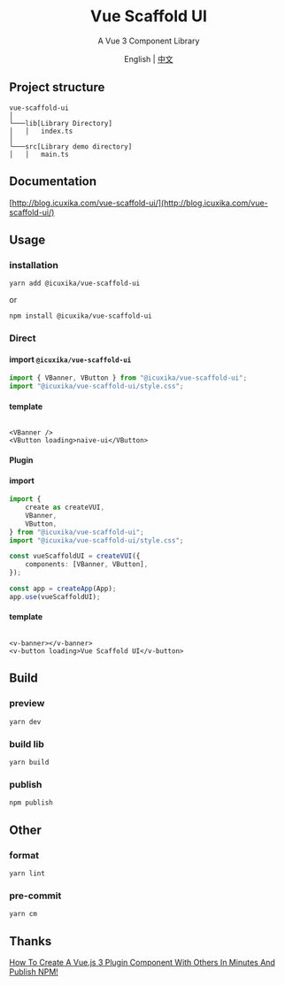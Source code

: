 <h1 align="center">Vue Scaffold UI</h1>
<p align="center">A Vue 3 Component Library</p>
<p align="center">English | <a href="README.zh-CN.md">中文</a></p>

## Project structure

```
vue-scaffold-ui
│
└───lib[Library Directory]
│   │   index.ts
│   
└───src[Library demo directory]
│   │   main.ts
```

## Documentation

[http://blog.icuxika.com/vue-scaffold-ui/](http://blog.icuxika.com/vue-scaffold-ui/)

## Usage

### installation

```shell
yarn add @icuxika/vue-scaffold-ui
```

or

```shell
npm install @icuxika/vue-scaffold-ui
```

### Direct

#### import `@icuxika/vue-scaffold-ui`

```javascript
import { VBanner, VButton } from "@icuxika/vue-scaffold-ui";
import "@icuxika/vue-scaffold-ui/style.css";
```

#### template

```vue

<VBanner />
<VButton loading>naive-ui</VButton>
```

#### Plugin

#### import

```typescript
import {
	create as createVUI,
	VBanner,
	VButton,
} from "@icuxika/vue-scaffold-ui";
import "@icuxika/vue-scaffold-ui/style.css";

const vueScaffoldUI = createVUI({
	components: [VBanner, VButton],
});

const app = createApp(App);
app.use(vueScaffoldUI);
```

#### template

```vue

<v-banner></v-banner>
<v-button loading>Vue Scaffold UI</v-button>
```

## Build

### preview

```shell
yarn dev
```

### build lib

```shell
yarn build
```

### publish

```shell
npm publish
```

## Other

### format

```shell
yarn lint
```

### pre-commit

```shell
yarn cm
```

## Thanks

[How To Create A Vue.js 3 Plugin Component With Others In Minutes And Publish NPM!](https://www.youtube.com/watch?v=ui717bVHS4I)
